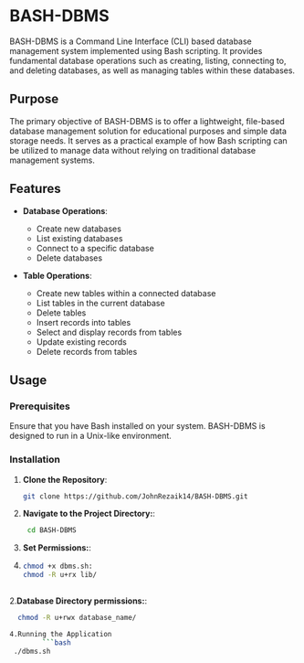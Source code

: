 # BASH-DBMS

BASH-DBMS is a Command Line Interface (CLI) based database management system implemented using Bash scripting. It provides fundamental database operations such as creating, listing, connecting to, and deleting databases, as well as managing tables within these databases.

## Purpose

The primary objective of BASH-DBMS is to offer a lightweight, file-based database management solution for educational purposes and simple data storage needs. It serves as a practical example of how Bash scripting can be utilized to manage data without relying on traditional database management systems.

## Features

- **Database Operations**:
  - Create new databases
  - List existing databases
  - Connect to a specific database
  - Delete databases

- **Table Operations**:
  - Create new tables within a connected database
  - List tables in the current database
  - Delete tables
  - Insert records into tables
  - Select and display records from tables
  - Update existing records
  - Delete records from tables

## Usage

### Prerequisites

Ensure that you have Bash installed on your system. BASH-DBMS is designed to run in a Unix-like environment.

### Installation

1. **Clone the Repository**:

   ```bash
   git clone https://github.com/JohnRezaik14/BASH-DBMS.git
   
2. **Navigate to the Project Directory:**:

   ```bash
    cd BASH-DBMS
   
3. **Set Permissions:**:

  1.
     ```bash
     chmod +x dbms.sh:
     chmod -R u+rx lib/
   
  2.**Database Directory permissions:**:
 
   ```bash
     chmod -R u+rwx database_name/
 
4.Running the Application
           ```bash
    ./dbms.sh


  
